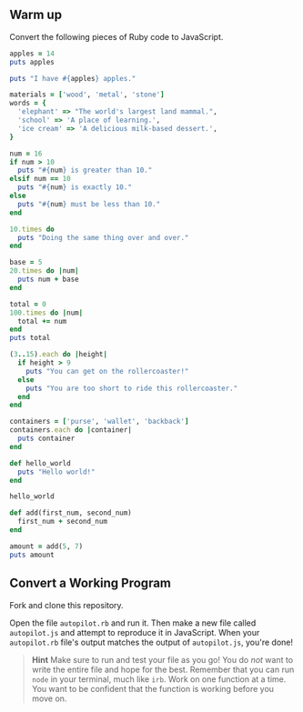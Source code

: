 ## Warm up
Convert the following pieces of Ruby code to JavaScript.

``` Ruby
apples = 14
puts apples

puts "I have #{apples} apples."
```

``` Ruby
materials = ['wood', 'metal', 'stone']
words = {
  'elephant' => "The world's largest land mammal.",
  'school' => 'A place of learning.',
  'ice cream' => 'A delicious milk-based dessert.',
}
```

``` Ruby
num = 16
if num > 10
  puts "#{num} is greater than 10."
elsif num == 10
  puts "#{num} is exactly 10."
else
  puts "#{num} must be less than 10."
end
```

``` Ruby
10.times do
  puts "Doing the same thing over and over."
end
```

``` Ruby
base = 5
20.times do |num|
  puts num + base
end
```

``` Ruby
total = 0
100.times do |num|
  total += num
end
puts total
```

``` Ruby
(3..15).each do |height|
  if height > 9
    puts "You can get on the rollercoaster!"
  else
    puts "You are too short to ride this rollercoaster."
  end
end
```

``` Ruby
containers = ['purse', 'wallet', 'backback']
containers.each do |container|
  puts container
end
```

``` Ruby
def hello_world
  puts "Hello world!"
end

hello_world
```

``` Ruby
def add(first_num, second_num)
  first_num + second_num
end

amount = add(5, 7)
puts amount
```

## Convert a Working Program
Fork and clone this repository.

Open the file `autopilot.rb` and run it. Then make a new file called `autopilot.js` and attempt to reproduce it in JavaScript. When your `autopilot.rb` file's output matches the output of `autopilot.js`, you're done!

> **Hint**
> Make sure to run and test your file as you go! You do *not* want to write the entire file and hope for the best. Remember that you can run `node` in your terminal, much like `irb`. Work on one function at a time. You want to be confident that the function is working before you move on.
